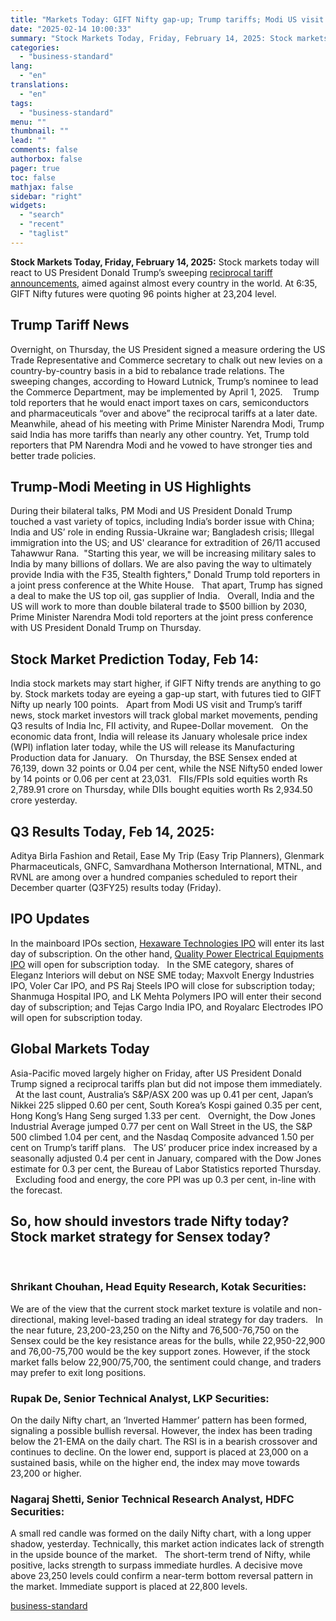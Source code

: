 ```yaml
---
title: "Markets Today: GIFT Nifty gap-up; Trump tariffs; Modi US visit highlights"
date: "2025-02-14 10:00:33"
summary: "Stock Markets Today, Friday, February 14, 2025: Stock markets today will react to US President Donald Trump’s sweeping reciprocal tariff announcements, aimed against almost every country in the world. At 6:35, GIFT Nifty futures were quoting 96 points higher at 23,204 level. Trump Tariff News Overnight, on Thursday, the US..."
categories:
  - "business-standard"
lang:
  - "en"
translations:
  - "en"
tags:
  - "business-standard"
menu: ""
thumbnail: ""
lead: ""
comments: false
authorbox: false
pager: true
toc: false
mathjax: false
sidebar: "right"
widgets:
  - "search"
  - "recent"
  - "taglist"
---
```


**Stock Markets Today, Friday, February 14, 2025:** Stock markets today will react to US President Donald Trump’s sweeping [reciprocal tariff announcements](https://www.business-standard.com/world-news/donald-trump-says-his-reciprocal-tariffs-will-level-the-playing-field-125021400041_1.html), aimed against almost every country in the world. At 6:35, GIFT Nifty futures were quoting 96 points higher at 23,204 level.
 

Trump Tariff News
-----------------

Overnight, on Thursday, the US President signed a measure ordering the US Trade Representative and Commerce secretary to chalk out new levies on a country-by-country basis in a bid to rebalance trade relations. The sweeping changes, according to Howard Lutnick, Trump’s nominee to lead the Commerce Department, may be implemented by April 1, 2025. 
 
Trump told reporters that he would enact import taxes on cars, semiconductors and pharmaceuticals “over and above” the reciprocal tariffs at a later date.
 
Meanwhile, ahead of his meeting with Prime Minister Narendra Modi, Trump said India has more tariffs than nearly any other country. Yet, Trump told reporters that PM Narendra Modi and he vowed to have stronger ties and better trade policies.
 

Trump-Modi Meeting in US Highlights
-----------------------------------

During their bilateral talks, PM Modi and US President Donald Trump touched a vast variety of topics, including India’s border issue with China; India and US’ role in ending Russia-Ukraine war; Bangladesh crisis; Illegal immigration into the US; and US' clearance for extradition of 26/11 accused Tahawwur Rana. 
"Starting this year, we will be increasing military sales to India by many billions of dollars. We are also paving the way to ultimately provide India with the F35, Stealth fighters," Donald Trump told reporters in a joint press conference at the White House.
 
That apart, Trump has signed a deal to make the US top oil, gas supplier of India.
 
Overall, India and the US will work to more than double bilateral trade to $500 billion by 2030, Prime Minister Narendra Modi told reporters at the joint press conference with US President Donald Trump on Thursday.
 

Stock Market Prediction Today, Feb 14:
--------------------------------------

India stock markets may start higher, if GIFT Nifty trends are anything to go by. Stock markets today are eyeing a gap-up start, with futures tied to GIFT Nifty up nearly 100 points.
 
Apart from Modi US visit and Trump’s tariff news, stock market investors will track global market movements, pending Q3 results of India Inc, FII activity, and Rupee-Dollar movement.
 
On the economic data front, India will release its January wholesale price index (WPI) inflation later today, while the US will release its Manufacturing Production data for January.
 
On Thursday, the BSE Sensex ended at 76,139, down 32 points or 0.04 per cent, while the NSE Nifty50 ended lower by 14 points or 0.06 per cent at 23,031.
 
FIIs/FPIs sold equities worth Rs 2,789.91 crore on Thursday, while DIIs bought equities worth Rs 2,934.50 crore yesterday.
 

Q3 Results Today, Feb 14, 2025:
-------------------------------

Aditya Birla Fashion and Retail, Ease My Trip (Easy Trip Planners), Glenmark Pharmaceuticals, GNFC, Samvardhana Motherson International, MTNL, and RVNL are among over a hundred companies scheduled to report their December quarter (Q3FY25) results today (Friday).
 

IPO Updates
-----------

In the mainboard IPOs section, [Hexaware Technologies IPO](https://www.business-standard.com/markets/ipo/hexaware-technologies-ltd-ipo-12111) will enter its last day of subscription. On the other hand, [Quality Power Electrical Equipments IPO](https://www.business-standard.com/markets/ipo/quality-power-electrical-equipments-ltd-ipo-54766) will open for subscription today.
 
In the SME category, shares of Eleganz Interiors will debut on NSE SME today; Maxvolt Energy Industries IPO, Voler Car IPO, and PS Raj Steels IPO will close for subscription today; Shanmuga Hospital IPO, and LK Mehta Polymers IPO will enter their second day of subscription; and Tejas Cargo India IPO, and Royalarc Electrodes IPO will open for subscription today.
 

Global Markets Today
--------------------

Asia-Pacific moved largely higher on Friday, after US President Donald Trump signed a reciprocal tariffs plan but did not impose them immediately.
 
At the last count, Australia’s S&P/ASX 200 was up 0.41 per cent, Japan’s Nikkei 225 slipped 0.60 per cent, South Korea’s Kospi gained 0.35 per cent, Hong Kong’s Hang Seng surged 1.33 per cent.
 
Overnight, the Dow Jones Industrial Average jumped 0.77 per cent on Wall Street in the US, the S&P 500 climbed 1.04 per cent, and the Nasdaq Composite advanced 1.50 per cent on Trump’s tariff plans.
 
The US’ producer price index increased by a seasonally adjusted 0.4 per cent in January, compared with the Dow Jones estimate for 0.3 per cent, the Bureau of Labor Statistics reported Thursday.
 
Excluding food and energy, the core PPI was up 0.3 per cent, in-line with the forecast.
 

So, how should investors trade Nifty today? Stock market strategy for Sensex today?
-----------------------------------------------------------------------------------

 
### Shrikant Chouhan, Head Equity Research, Kotak Securities:

We are of the view that the current stock market texture is volatile and non-directional, making level-based trading an ideal strategy for day traders.
 
In the near future, 23,200-23,250 on the Nifty and 76,500-76,750 on the Sensex could be the key resistance areas for the bulls, while 22,950-22,900 and 76,00-75,700 would be the key support zones. However, if the stock market falls below 22,900/75,700, the sentiment could change, and traders may prefer to exit long positions.
 
### Rupak De, Senior Technical Analyst, LKP Securities:

On the daily Nifty chart, an ‘Inverted Hammer’ pattern has been formed, signaling a possible bullish reversal. However, the index has been trading below the 21-EMA on the daily chart. The RSI is in a bearish crossover and continues to decline. On the lower end, support is placed at 23,000 on a sustained basis, while on the higher end, the index may move towards 23,200 or higher.
 
### Nagaraj Shetti, Senior Technical Research Analyst, HDFC Securities:

A small red candle was formed on the daily Nifty chart, with a long upper shadow, yesterday. Technically, this market action indicates lack of strength in the upside bounce of the market.
 
The short-term trend of Nifty, while positive, lacks strength to surpass immediate hurdles. A decisive move above 23,250 levels could confirm a near-term bottom reversal pattern in the market. Immediate support is placed at 22,800 levels.

[business-standard](https://www.business-standard.com/markets/news/markets-today-gift-nifty-gap-up-trump-tariffs-modi-us-visit-highlights-125021400152_1.html)

